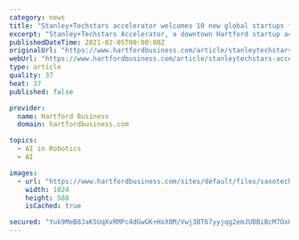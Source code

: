 ```yaml
---
category: news
title: "Stanley+Techstars accelerator welcomes 10 new global startups focused on AI"
excerpt: "Stanley+Techstars Accelerator, a downtown Hartford startup accelerator focused on additive manufacturing, announced its 2021 cohort of 10 global startups, all of which are focused on artificial intelligence in additive manufacturing."
publishedDateTime: 2021-02-05T00:00:00Z
originalUrl: "https://www.hartfordbusiness.com/article/stanleytechstars-accelerator-welcomes-10-new-global-startups-focused-on-ai"
webUrl: "https://www.hartfordbusiness.com/article/stanleytechstars-accelerator-welcomes-10-new-global-startups-focused-on-ai"
type: article
quality: 37
heat: 37
published: false

provider:
  name: Hartford Business
  domain: hartfordbusiness.com

topics:
  - AI in Robotics
  - AI

images:
  - url: "https://www.hartfordbusiness.com/sites/default/files/saxotech/Hartford/201807_NEWS01_180719919_AR_-1_0.jpg"
    width: 1024
    height: 588
    isCached: true

secured: "Yuk9MeB8JaK5UqXvRMPc4dGwGK+HxX8M/Vwj3BT67yyjqg2emJUBBiBcM7OxUR3uXCR8kUcCETvdR8vqvF+25C3Y10J0BjnlComdU8nh3ae7DktKDgmU+C1VfrBpf8TVaNLQ9CYHsJAQhDKvaoKc+y3vVkESsHkS92qRm/sLtRe7XyjRkIQzcXvsEqOvzcTpQsO3//LTtYy2hc/Vs5zshueNXmaykpiWA2zmJ3tffd3Xy9dnoAwIxshkGaEsLGHPXC58Tyxg1Ma6md0ZLuY6/5gefqm+qTSxeuV6L+wci1eDVfUks7egjxwRaPciVIwd8C3NhrTqeZzv6bE7MWHWTWRUoWGREB6TWGbUHBqOVio=;tD4bouGUjDx8ydmaUQIiRA=="
---
```


